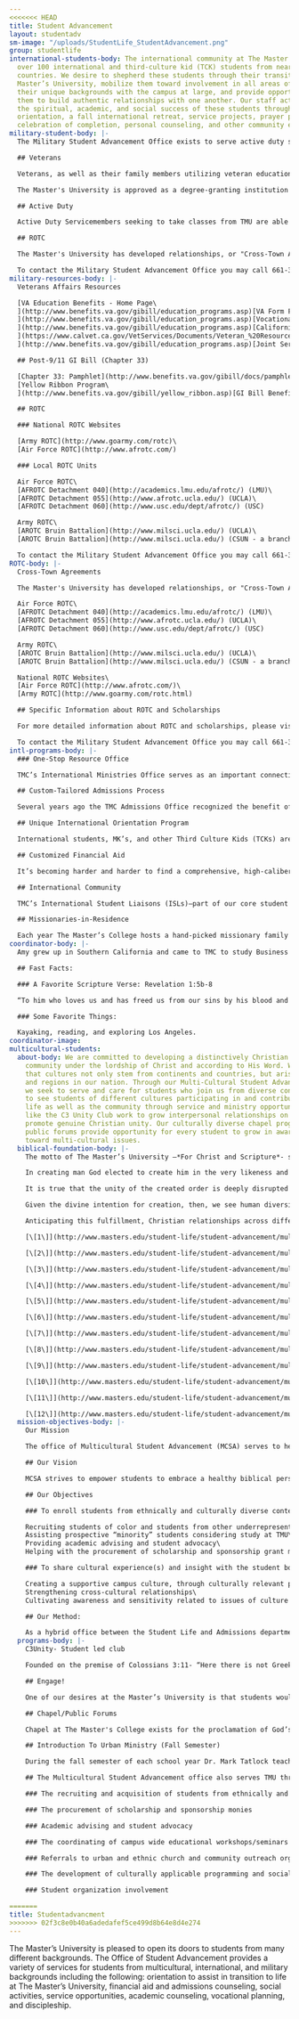 ```yaml
---
<<<<<<< HEAD
title: Student Advancement
layout: studentadv
sm-image: "/uploads/StudentLife_StudentAdvancement.png"
group: studentlife
international-students-body: The international community at The Master’s College includes
  over 100 international and third-culture kid (TCK) students from nearly 40 different
  countries. We desire to shepherd these students through their transition to The
  Master’s University, mobilize them toward involvement in all areas of campus, share
  their unique backgrounds with the campus at large, and provide opportunities for
  them to build authentic relationships with one another. Our staff actively promotes
  the spiritual, academic, and social success of these students through a pre-WOW
  orientation, a fall international retreat, service projects, prayer partners, a
  celebration of completion, personal counseling, and other community events.
military-student-body: |-
  The Military Student Advancement Office exists to serve active duty servicemembers, veterans, dependents, and ROTC students who are studying at The Master's University. Our office is staffed by veterans who support our military students by promoting community, Christian fellowship, and by offering encouragement as they transition into student life. Furthermore, we seek to provide opportunities for involvement in all areas of the campus through special events and forums. Our staff is also available to assist students in answering any questions regarding their military educational benefits.

  ## Veterans

  Veterans, as well as their family members utilizing veteran educational benefits, are encouraged to consider The Master's University as their school of choice. The Master's University was recently ranked [No. 20 in Best Colleges for Veterans in the Regional Universities West](http://archive.signalscv.com/archives/156660/).

  The Master's University is approved as a degree-granting institution for the attendance of veterans under Title 38 of the United States Code. This primarily includes the Montgomery GI Bill and Post-9/11 GI Bill, as well as provisions for transfer of entitlement of benefits to spouses or children. The Post 9/11 GI bill applies towards tuition and fees, provides an annual book stipend, as well as a monthly housing allowance. In addition, TMU participates in the Yellow Ribbon Program under the Post-9/11 GI Bill. TMU will contribute up to $10,000 towards tuition per year resulting in 100% coverage of tuition costs.

  ## Active Duty

  Active Duty Servicemembers seeking to take classes from TMU are able to utilize Tuition Assistance (TA) towards our online classes. Currently TMU accepts TA from the Air Force and Army.

  ## ROTC

  The Master's University has developed relationships, or "Cross-Town Agreements," with ROTC detachments at other nearby major state universities. These agreements allow students to attend The Master's University full-time while participating in ROTC at another local school. TMU students participating in ROTC may qualify for competitive scholarships covering up to full tuition. For a list of our affiliated schools and more information about ROTC, please click [here](http://www.masters.edu/student-life/student-advancement/military-students/rotc/).

  To contact the Military Student Advancement Office you may call 661-362-2814, or send an e-mail to [military@masters.edu](mailto: military@masters.edu).
military-resources-body: |-
  Veterans Affairs Resources

  [VA Education Benefits - Home Page\
  ](http://www.benefits.va.gov/gibill/education_programs.asp)[VA Form Finder](http://www.va.gov/vaforms/)[\
  ](http://www.benefits.va.gov/gibill/education_programs.asp)[Vocational Rehabilitation and Employment (VR&E) - Home Page](http://www.benefits.va.gov/vocrehab/index.asp)[\
  ](http://www.benefits.va.gov/gibill/education_programs.asp)[California Veteran's Resource Book (2016)\
  ](https://www.calvet.ca.gov/VetServices/Documents/Veteran_%20Resource_%20Book_2016.pdf)[eBenefits - Home Page](https://www.ebenefits.va.gov/ebenefits/homepage)[\
  ](http://www.benefits.va.gov/gibill/education_programs.asp)[Joint Services Transcript (JST)](https://jst.doded.mil/smart/signIn.do)

  ## Post-9/11 GI Bill (Chapter 33)

  [Chapter 33: Pamphlet](http://www.benefits.va.gov/gibill/docs/pamphlets/ch33_pamphlet.pdf)\
  [Yellow Ribbon Program\
  ](http://www.benefits.va.gov/gibill/yellow_ribbon.asp)[GI Bill Benefits Calculator](https://www.vets.gov/gi-bill-comparison-tool)

  ## ROTC

  ### National ROTC Websites

  [Army ROTC](http://www.goarmy.com/rotc)\
  [Air Force ROTC](http://www.afrotc.com/)

  ### Local ROTC Units

  Air Force ROTC\
  [AFROTC Detachment 040](http://academics.lmu.edu/afrotc/) (LMU)\
  [AFROTC Detachment 055](http://www.afrotc.ucla.edu/) (UCLA)\
  [AFROTC Detachment 060](http://www.usc.edu/dept/afrotc/) (USC)

  Army ROTC\
  [AROTC Bruin Battalion](http://www.milsci.ucla.edu/) (UCLA)\
  [AROTC Bruin Battalion](http://www.milsci.ucla.edu/) (CSUN - a branch of UCLA)

  To contact the Military Student Advancement Office you may call 661-362-2814, or send an e-mail to [military@masters.edu](mailto: military@masters.edu).
ROTC-body: |-
  Cross-Town Agreements

  The Master's University has developed relationships, or "Cross-Town Agreements" with other major state universities. These agreements are designed to give students the opportunity to join ROTC while studying full-time at The Master's University. Below is a list of ROTC units that TMU has agreements with:

  Air Force ROTC\
  [AFROTC Detachment 040](http://academics.lmu.edu/afrotc/) (LMU)\
  [AFROTC Detachment 055](http://www.afrotc.ucla.edu/) (UCLA)\
  [AFROTC Detachment 060](http://www.usc.edu/dept/afrotc/) (USC)

  Army ROTC\
  [AROTC Bruin Battalion](http://www.milsci.ucla.edu/) (UCLA)\
  [AROTC Bruin Battalion](http://www.milsci.ucla.edu/) (CSUN - a branch of UCLA)

  National ROTC Websites\
  [Air Force ROTC](http://www.afrotc.com/)\
  [Army ROTC](http://www.goarmy.com/rotc.html)

  ## Specific Information about ROTC and Scholarships

  For more detailed information about ROTC and scholarships, please visit our [Frequently Asked Questions](http://www.masters.edu/student-life/student-advancement/military-students/frequently-asked-questions/) and scroll down to the bottom of the page.

  To contact the Military Student Advancement Office you may call 661-362-2814, or send an e-mail to [military@masters.edu](mailto: military@masters.edu).
intl-programs-body: |-
  ### One-Stop Resource Office

  TMC’s International Ministries Office serves as an important connection point for international students and TCKs, starting at the application stage and continuing through to graduation and beyond. Experienced staff come alongside professors and residence life staff help meet the unique needs of students coming from a variety of cross-cultural backgrounds.

  ## Custom-Tailored Admissions Process

  Several years ago the TMC Admissions Office recognized the benefit of having an admissions counselor specifically dedicated to international students and other TCKs. The [international admissions staff](http://www.masters.edu/undergrad/international/staff.aspx "International Admissions Staff") work with applicants and their families to ensure a smooth application process marked by open and consistent communication, whether a student is applying from Tokyo or Tulsa.

  ## Unique International Orientation Program

  International students, MK’s, and other Third Culture Kids (TCKs) are invited to participate in a strategic orientation program called “Passport to Master’s.” This two-day program takes place prior to the traditional [Week of Welcome](http://www.masters.edu/student-life/campus-ministries/wow-week.aspx "Week of Welcome") (a week-long orientation for all new students). By arriving early, students have the opportunity to discuss specific cultural issues, become acquainted with The Master’s College (TMC) campus, and meet other students from around the globe. Passport to Master’s involves various seminars and activities, and culminates with a special dinner reception for the new students and their family members.

  ## Customized Financial Aid

  It’s becoming harder and harder to find a comprehensive, high-caliber education founded upon a biblical worldview. In light of this, a quality education from The Master’s College has become more valuable than ever. It’s something worth investing in. International students and TCKs have proven to be an asset to the TMC campus and successful representatives of the college in their future endeavors. Consequently, The Master’s College has made a strong commitment to partner with these students and their families in funding this important investment. While TMC cannot provide a full scholarship to students, significant discounts may be obtained. Detailed information about scholarships and grants for international students can be found [here](http://www.masters.edu/undergrad/international/aid.aspx "International Financial Aid").

  ## International Community

  TMC’s International Student Liaisons (ISLs)—part of our core student [Servant Leadership Staff](http://www.masters.edu/student-life/campus-ministries/servant-leadership-staff.aspx "Servant Leadership Staff")—help foster a vibrant community of international students and TCKs on campus. Through regular events and an annual retreat, international students and TCKs find opportunities to connect with each other and develop life-long friendships. Simultaneously, our ISLs help mobilize students to get involved in all areas of campus life: music, sports, leadership, outreach, etc…. The Master’s College does not believe in fostering international student or MK *cliques*—our approach is one of integration and support. In light of this, TMC has intentionally shifted away from offering segregated programs or housing for international students and TCKs.

  ## Missionaries-in-Residence

  Each year The Master’s College hosts a hand-picked missionary family (on furlough) living on campus (this could be you!). Their home—kitchen, fireplace, and all—is available to students who want to stop by. TMC’s [Missionaries-in-Residence](http://www.masters.edu/student-life/global-outreach/missionary-in-residence.aspx "Missionaries in Residence") become a great asset not only to students currently pursuing global missions, but to international students and TCKs who just want to share their own experiences with someone, or seek a bit of extra advice.
coordinator-body: |-
  Amy grew up in Southern California and came to TMC to study Business Administration and Management. As a student at Master’s, she was privileged to co-lead Global Outreach teams to Montgomery, Alabama; Albania; and Kosovo. In the future, Amy would like to study for a Master’s in Business Administration, then use business as mission by working overseas or in the inner city.

  ## Fast Facts:

  ### A Favorite Scripture Verse: Revelation 1:5b-8

  “To him who loves us and has freed us from our sins by his blood and made us a kingdom, priests to his God and Father, to him be glory and dominion forever and ever. Amen. Behold, he is coming witht he clouds, and every eye will see him, even those who pierced him, and all tribes of the earth will wail on account of him. Even so. Amen. 'I am the Alpha and the Omega,' says the Lord God, 'who is and who was and who is to come, the Almighty.'"

  ### Some Favorite Things:

  Kayaking, reading, and exploring Los Angeles.
coordinator-image:
multicultural-students:
  about-body: We are committed to developing a distinctively Christian multi-cultural
    community under the lordship of Christ and according to His Word. We recognize
    that cultures not only stem from continents and countries, but arise within cities
    and regions in our nation. Through our Multi-Cultural Student Advancement Office,
    we seek to serve and care for students who join us from diverse contexts. We desire
    to see students of different cultures participating in and contributing to campus
    life as well as the community through service and ministry opportunities. Clubs
    like the C3 Unity Club work to grow interpersonal relationships on campus and
    promote genuine Christian unity. Our culturally diverse chapel program and on-campus
    public forums provide opportunity for every student to grow in awareness and compassion
    toward multi-cultural issues.
  biblical-foundation-body: |-
    The motto of The Master’s University –*For Christ and Scripture*- signifies our commitment to the reality of the universal lordship of Jesus Christ and the sufficiency of His Word. We are bound to this reality because of our anchoring in the Scriptures, which present Christ as Lord over all creation.[\[1\]](http://www.masters.edu/student-life/student-advancement/multicultural-students/biblical-foundation/#_ftn1) This confession of Christ’s preeminence gives TMU commanding reasons to welcome, affirm and celebrate diversities of gender, ethnicity, socioeconomic status, and culture in its population and programs.

    In creating man God elected to create him in the very likeness and image of Himself.[\[2\]](http://www.masters.edu/student-life/student-advancement/multicultural-students/biblical-foundation/#_ftn2) The Bible clearly points that all humans are made in the image of God. The image of God (*imago dei*) designates mankind as the image bearers of God, carrying the same attributes with their Creator.[\[3\]](http://www.masters.edu/student-life/student-advancement/multicultural-students/biblical-foundation/#_ftn3) This stems to every person from every tribe, tongue, and ethnicity that exists, since God made from one man every nation of mankind to live on all the face of the earth.[\[4\]](http://www.masters.edu/student-life/student-advancement/multicultural-students/biblical-foundation/#_ftn4) Understanding this then it is to be resolved that every human being possesses an inherent dignity, meaning, and worth –he or she being made in the *imago dei.*

    It is true that the unity of the created order is deeply disrupted by sin. Men and women, families, tribes, ethnicities, and nations have been set against one another, with differences among people often serving as a pretext for personal and systematic injustice.[\[5\]](http://www.masters.edu/student-life/student-advancement/multicultural-students/biblical-foundation/#_ftn5) Yet God has responded to the sin of prejudice and partiality not by abandoning His world, but by providing for its redemption[\[6\]](http://www.masters.edu/student-life/student-advancement/multicultural-students/biblical-foundation/#_ftn6) and reconciliation.[\[7\]](http://www.masters.edu/student-life/student-advancement/multicultural-students/biblical-foundation/#_ftn7) In consequence, a core value of the Christian church is unity. Jesus prayed that his followers might have complete unity so that the world might believe and know that he was sent by the Father.[\[8\]](http://www.masters.edu/student-life/student-advancement/multicultural-students/biblical-foundation/#_ftn8) God’s people are called to repent of sin, grow in grace, acknowledge and submit to truth, seek justice, show mercy, practice forgiveness, and go and make disciples of *all nations* [\[9\]](http://www.masters.edu/student-life/student-advancement/multicultural-students/biblical-foundation/#_ftn9)–all because of Christ’s atoning work by which, we’ve been *united* together in Him, and the power of sin has been broken.

    Given the divine intention for creation, then, we see human diversity as a feature of life worth savoring; a featured designed and embraced by God. The unity of the kingdom, attained and emulated on earth by Christian fellowship,[\[10\]](http://www.masters.edu/student-life/student-advancement/multicultural-students/biblical-foundation/#_ftn10) gladly acknowledges the variety of personal backgrounds, histories, and contexts out of which love, thanksgiving, and worship are rendered to God. The vision of heaven presented by the Apostle John in the book of Revelation is that of a diverse group of believers from every tribe, language, people and nation, who find their unity, not in similar cultural customs or linguistic patterns, but rather in their worship of the one and only King of kings and Lord of lords, the Lamb upon the throne, Jesus. [\[11\]](http://www.masters.edu/student-life/student-advancement/multicultural-students/biblical-foundation/#_ftn11)

    Anticipating this fulfillment, Christian relationships across differences are to be unbiased and impartial rather than repressive, joyful and loving rather than dismissive. Individuals must not be stigmatized for being different; rather within the church, diversity is a glorious property of the whole. *“We”* are a diverse body of many members, from various languages, cultures and continents, which have been *united together* in Christ eternally is the sentiment shared by all true Christians. This is only achievable through the gospel which gives us new eyes to see from the vantage point(s) of creation/redemption, to our future hope and glory.[\[12\]](http://www.masters.edu/student-life/student-advancement/multicultural-students/biblical-foundation/#_ftn12)

    [\[1\]](http://www.masters.edu/student-life/student-advancement/multicultural-students/biblical-foundation/#_ftnref1) Colossians 1:15-20; Philippians 2:9-11

    [\[2\]](http://www.masters.edu/student-life/student-advancement/multicultural-students/biblical-foundation/#_ftnref2) Genesis 1:26

    [\[3\]](http://www.masters.edu/student-life/student-advancement/multicultural-students/biblical-foundation/#_ftnref3) Human beings carry the same attributes with the creator even though he is infinite and perfect, whereas we are finite by creation and imperfect because of the fall.

    [\[4\]](http://www.masters.edu/student-life/student-advancement/multicultural-students/biblical-foundation/#_ftnref4) Acts 17:26

    [\[5\]](http://www.masters.edu/student-life/student-advancement/multicultural-students/biblical-foundation/#_ftnref5) Beginning in Genesis 3-4

    [\[6\]](http://www.masters.edu/student-life/student-advancement/multicultural-students/biblical-foundation/#_ftnref6) 1 Peter 1:17-21

    [\[7\]](http://www.masters.edu/student-life/student-advancement/multicultural-students/biblical-foundation/#_ftnref7) Ephesians 2:14-16; Colossians 3:11; Galatians 3:25-28

    [\[8\]](http://www.masters.edu/student-life/student-advancement/multicultural-students/biblical-foundation/#_ftnref8) John 17:20-23

    [\[9\]](http://www.masters.edu/student-life/student-advancement/multicultural-students/biblical-foundation/#_ftnref9) Mark 1:15; John 17:17; John 8:33; Matthew23:23; Luke 10:37; Matthew 18:21-35; Matthew 28:19-20

    [\[10\]](http://www.masters.edu/student-life/student-advancement/multicultural-students/biblical-foundation/#_ftnref10) Acts 2:42-47

    [\[11\]](http://www.masters.edu/student-life/student-advancement/multicultural-students/biblical-foundation/#_ftnref11) Revelation 5:9, 7:9, 14:6, 22:2

    [\[12\]](http://www.masters.edu/student-life/student-advancement/multicultural-students/biblical-foundation/#_ftnref12) 2 Corinthians 4:6, 16-18
  mission-objectives-body: |-
    Our Mission

    The office of Multicultural Student Advancement (MCSA) serves to help develop and maintain a distinctively Christian, diverse community at the Master’s College (TMU). We desire to see students, from different cultures and from various contexts, participating in and contributing to the overall educational experience of campus life at TMU.

    ## Our Vision

    MCSA strives to empower students to embrace a healthy biblical perspective of diversity, and achieve cultural competency, while motivating and teaching them to model love and unity that values the contributions of all people. This is achieved through the offering of programs and events that are affirming and supportive of the diverse ethnic and cultural realities of our world.

    ## Our Objectives

    ### To enroll students from ethnically and culturally diverse contexts:

    Recruiting students of color and students from other underrepresented groups\
    Assisting prospective “minority” students considering study at TMU\
    Providing academic advising and student advocacy\
    Helping with the procurement of scholarship and sponsorship grant monies

    ### To share cultural experience(s) and insight with the student body that will assist in:

    Creating a supportive campus culture, through culturally relevant programs and events\
    Strengthening cross-cultural relationships\
    Cultivating awareness and sensitivity related to issues of culture and ethnicity

    ## Our Method:

    As a hybrid office between the Student Life and Admissions departments, MCSA specializes in both the recruitment and retention of students from among the diverse cultural contexts within the United States. Focusing on urban centers and the inner city, we seek to establish relationships with churches and leaders in these communities that will assist us in identifying “mission-match” recruits for TMU, while developing culturally applicable programming and social support for the underrepresented student population of our school.
  programs-body: |-
    C3Unity- Student led club

    Founded on the premise of Colossians 3:11- “Here there is not Greek and Jew, circumcised and uncircumcised, barbarian, Scythian, slave, free; but Christ is all, and in all”, C3Unity works to grow interpersonal relationships on campus and promote genuine Christian unity among the students of TMU. The club gives students an opportunity to interact and network with others from diverse contexts as well as to learn how they can live as effective Christian witnesses in a multicultural environment on the campus of TMU and around the world. Throughout the year C3Unity organizes events, field trips, forums, and workshops alongside the Student Life Staff, Associate Academic Dean, and Faculty. Be a part of [C3Unity - Join the Facebook Group](https://www.facebook.com/groups/220366394683071/ "C3Unity on Facebook")

    ## Engage!

    One of our desires at the Master’s University is that students would graduate with a deep commitment and affection for the local church. One of the ways that we stroke the fire of their hearts to that end is Engage! This fall outreach event is a ministry exposure designed to inspire and mobilize our students to serve with local churches. We cancel classes and break up into small teams to work with churches in: evangelism, children’s and youth outreach, college outreach, ethnic outreach, manual labor projects, sports outreach, music ministry, women’s ministry, ministry to the deaf and blind, and ministry to the elderly. [More about Engage! here...](http://www.masters.edu/student-life/student-advancement/multicultural-students/programs/engage/ "Fall Outreach Week")

    ## Chapel/Public Forums

    Chapel at The Master's College exists for the proclamation of God’s Word to our campus community. Our culturally diverse chapel program throughout the year provides an opportunity for every student to grow in awareness and compassion toward multicultural issues. There are also on-campus public forums which serve to help students express the joys, concerns, struggles and triumphs that they see and experience. The goal is conscious cultivation of the Christian virtues of humility, discernment, courage, justice and love on our campus. [See Thabiti Anyabwile preach on "Ethnicity & the Mission of God" at the 2012 Truth & Life Conerence.](http://www.youtube.com/watch?v=4G4IYjxmKZc&list=PL6B5491A55AED1001&index=5&feature=plpp_video "Video on YouTube")

    ## Introduction To Urban Ministry (Fall Semester)

    During the fall semester of each school year Dr. Mark Tatlock teaches ‘Introduction to Urban Ministry,’ a class offered as part of fulfillment of cross cultural units in the traditional undergrad program. Intro to Urban Ministry is designed to expose students to the dynamics of inner city ministry by personally investigating how principles of missions are implemented in urban churches and ministries within the greater Los Angeles. The office of Multicultural Student Advancement assists Dr. Tatlock with instruction and weekly field trips to Urban Ministry sites throughout Los Angeles County.

    ## The Multicultural Student Advancement office also serves TMU through:

    ### The recruiting and acquisition of students from ethnically and culturally diverse contexts

    ### The procurement of scholarship and sponsorship monies

    ### Academic advising and student advocacy

    ### The coordinating of campus wide educational workshops/seminars

    ### Referrals to urban and ethnic church and community outreach organizations

    ### The development of culturally applicable programming and social support of underrepresented students

    ### Student organization involvement

=======
title: Studentadvancment
>>>>>>> 02f3c8e0b40a6adedafef5ce499d8b64e8d4e274
---
```


The Master’s University is pleased to open its doors to students from many different backgrounds. The Office of Student Advancement provides a variety of services for students from multicultural, international, and military backgrounds including the following: orientation to assist in transition to life at The Master’s University, financial aid and admissions counseling, social activities, service opportunities, academic counseling, vocational planning, and discipleship.
